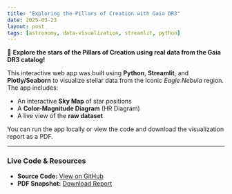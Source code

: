 ```yaml
---
title: "Exploring the Pillars of Creation with Gaia DR3"
date: 2025-03-23
layout: post
tags: [astronomy, data-visualization, streamlit, python]
---
```


🚀 **Explore the stars of the Pillars of Creation using real data from the Gaia DR3 catalog!**

This interactive web app was built using **Python**, **Streamlit**, and **Plotly/Seaborn** to visualize stellar data from the iconic _Eagle Nebula_ region. The app includes:

- An interactive **Sky Map** of star positions  
- A **Color-Magnitude Diagram** (HR Diagram)  
- A live view of the **raw dataset**  

You can run the app locally or view the code and download the visualization report as a PDF.

---

### Live Code & Resources
- **Source Code:** [View on GitHub](https://github.com/ArCHa-x/Phys3130_XL/blob/main/Quiz5_Dashboard_Xiaolong%20Xue.ipynb)  
- **PDF Snapshot:** [Download Report](assets/pdf/pillars-of-creation-gaia-dr3.pdf)  
